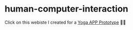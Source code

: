 # human-computer-interaction

Click on this webiste I created for a [Yoga APP Prototype](https://ariel-chiahsun.github.io/HCI-yoga-app/human-computer-interaction-main/hci-portfolio-em/) 🧘‍♀️
